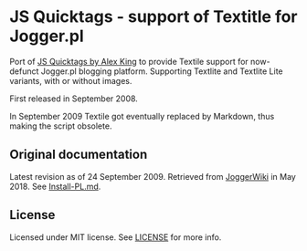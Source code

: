 # JS Quicktags - support of Textitle for Jogger.pl

Port of [JS Quicktags by Alex King](http://alexking.org/projects/js-quicktags) to provide Textile support for now-defunct Jogger.pl blogging platform. Supporting Textlite and Textlite Lite variants, with or without images.

First released in September 2008.

In September 2009 Textile got eventually replaced by Markdown, thus making the script obsolete.

## Original documentation

Latest revision as of 24 September 2009. Retrieved from [JoggerWiki](http://wiki.jogger.pl/wiki/Wstawianie_Textile_w_komentarzach) in May 2018. See [Install-PL.md](https://raw.githubusercontent.com/lwojcik/js-quicktags-textile-jogger/master/Install-PL.md).

## License

Licensed under MIT license. See [LICENSE](https://raw.githubusercontent.com/lwojcik/js-quicktags-textile-jogger/master/LICENSE) for more info.
